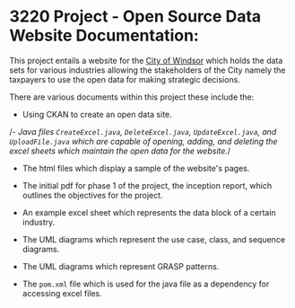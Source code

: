 # 3220 Project - Open Source Data Website Documentation: 
This project entails a website for the <ins>City of Windsor</ins> which holds the data sets for various industries allowing the stakeholders of the City namely the taxpayers to use the open data for making strategic decisions.  

There are various documents within this project these include the:

- Using CKAN to create an open data site.

/*- Java files `CreateExcel.java`, `DeleteExcel.java`, `UpdateExcel.java`, and `UploadFile.java` which are capable of opening, adding, and deleting the excel sheets which maintain the open data for the website.*/

- The html files which display a sample of the website's pages.

- The initial pdf for phase 1 of the project, the inception report, which outlines the objectives for the project.

- An example excel sheet which represents the data block of a certain industry. 

- The UML diagrams which represent the use case, class, and sequence diagrams.

- The UML diagrams which represent GRASP patterns.

- The `pom.xml` file which is used for the java file as a dependency for accessing excel files.
